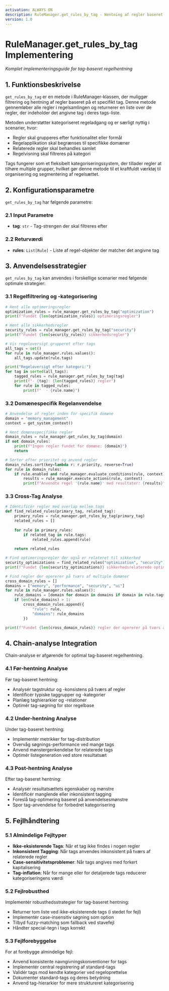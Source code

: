 ```yaml
---
activation: ALWAYS ON
description: RuleManager.get_rules_by_tag - Hentning af regler baseret på tag
version: 1.0
---
```


# RuleManager.get_rules_by_tag Implementering
*Komplet implementeringsguide for tag-baseret regelhentning*

## 1. Funktionsbeskrivelse
`get_rules_by_tag` er en metode i RuleManager-klassen, der muliggør filtrering og hentning af regler baseret på et specifikt tag. Denne metode gennemløber alle regler i regelsamlingen og returnerer en liste over de regler, der indeholder det angivne tag i deres tags-liste.

Metoden understøtter kategoriseret regeladgang og er særligt nyttig i scenarier, hvor:
- Regler skal grupperes efter funktionalitet eller formål
- Regelapplikation skal begrænses til specifikke domæner
- Relaterede regler skal behandles samlet
- Regelvisning skal filtreres på kategori

Tags fungerer som et fleksibelt kategoriseringssystem, der tillader regler at tilhøre multiple grupper, hvilket gør denne metode til et kraftfuldt værktøj til organisering og segmentering af regelsættet.

## 2. Konfigurationsparametre
`get_rules_by_tag` har følgende parametre:

### 2.1 Input Parametre
- **tag**: `str` - Tag-strengen der skal filtreres efter

### 2.2 Returværdi
- **rules**: `List[Rule]` - Liste af regel-objekter der matcher det angivne tag

## 3. Anvendelsesstrategier
`get_rules_by_tag` kan anvendes i forskellige scenarier med følgende optimale strategier:

### 3.1 Regelfiltrering og -kategorisering
```python
# Hent alle optimeringsregler
optimization_rules = rule_manager.get_rules_by_tag("optimization")
print(f"Fundet {len(optimization_rules)} optimeringsregler")

# Hent alle sikkerhedsregler
security_rules = rule_manager.get_rules_by_tag("security")
print(f"Fundet {len(security_rules)} sikkerhedsregler")

# Vis regeloversigt grupperet efter tags
all_tags = set()
for rule in rule_manager.rules.values():
    all_tags.update(rule.tags)

print("Regeloversigt efter kategori:")
for tag in sorted(all_tags):
    tagged_rules = rule_manager.get_rules_by_tag(tag)
    print(f"- {tag}: {len(tagged_rules)} regler")
    for rule in tagged_rules:
        print(f"  - {rule.name}")
```

### 3.2 Domænespecifik Regelanvendelse
```python
# Anvendelse af regler inden for specifik domæne
domain = "memory_management"
context = get_system_context()

# Hent domænespecifikke regler
domain_rules = rule_manager.get_rules_by_tag(domain)
if not domain_rules:
    print(f"Ingen regler fundet for domæne: {domain}")
    return

# Sorter efter prioritet og anvend regler
domain_rules.sort(key=lambda r: r.priority, reverse=True)
for rule in domain_rules:
    if rule.enabled and rule_manager.evaluate_conditions(rule, context):
        results = rule_manager.execute_actions(rule, context)
        print(f"Anvendte regel '{rule.name}' med resultater: {results}")
```

### 3.3 Cross-Tag Analyse
```python
# Identificér regler med overlap mellem tags
def find_related_rules(primary_tag, related_tag):
    primary_rules = rule_manager.get_rules_by_tag(primary_tag)
    related_rules = []
    
    for rule in primary_rules:
        if related_tag in rule.tags:
            related_rules.append(rule)
    
    return related_rules

# Find optimeringsregler der også er relateret til sikkerhed
security_optimizations = find_related_rules("optimization", "security")
print(f"Fundet {len(security_optimizations)} sikkerhedsrelaterede optimeringsregler")

# Find regler der opererer på tværs af multiple domæner
cross_domain_rules = []
domains = ["memory", "performance", "security", "ui"]
for rule in rule_manager.rules.values():
    rule_domains = [domain for domain in domains if domain in rule.tags]
    if len(rule_domains) > 1:
        cross_domain_rules.append({
            "rule": rule,
            "domains": rule_domains
        })

print(f"Fundet {len(cross_domain_rules)} regler der opererer på tværs af domæner")
```

## 4. Chain-analyse Integration
Chain-analyse er afgørende for optimal tag-baseret regelhentning.

### 4.1 Før-hentning Analyse
Før tag-baseret hentning:
- Analysér tagstruktur og -konsistens på tværs af regler
- Identificér typiske taggrupper og -kategorier
- Planlæg taghierarkier og -relationer
- Optimér tag-søgning for stor regelbase

### 4.2 Under-hentning Analyse
Under tag-baseret hentning:
- Implementér metrikker for tag-distribution
- Overvåg søgnings-performance ved mange tags
- Anvend mønstergenkendelse for relaterede tags
- Optimér listegeneration ved store resultatsæt

### 4.3 Post-hentning Analyse
Efter tag-baseret hentning:
- Analysér resultatsættets egenskaber og mønstre
- Identificér manglende eller inkonsistent tagging
- Foreslå tag-optimering baseret på anvendelsesmønstre
- Spor tag-anvendelse for forbedret kategorisering

## 5. Fejlhåndtering

### 5.1 Almindelige Fejltyper
- **Ikke-eksisterende Tags**: Når et tag ikke findes i nogen regler
- **Inkonsistent Tagging**: Når tags anvendes inkonsistent på tværs af relaterede regler
- **Case-sensitivitetsproblemer**: Når tags angives med forkert kapitalisering
- **Tag-inflation**: Når for mange eller for detaljerede tags reducerer kategoriseringens værdi

### 5.2 Fejlrobusthed
Implementér robusthedsstrategier for tag-baseret hentning:
- Returner tom liste ved ikke-eksisterende tags (i stedet for fejl)
- Implementér case-insensitiv søgning som option
- Tilbyd fuzzy-matching som fallback ved stavefejl
- Håndter special-tegn i tags korrekt

### 5.3 Fejlforebyggelse
For at forebygge almindelige fejl:
- Anvend konsistente navngivningskonventioner for tags
- Implementér central registrering af standard-tags
- Validér tags mod kendte kategorier ved regeloprettelse
- Dokumenter standard-tags og deres betydning
- Anvend tag-hierarkier for mere struktureret kategorisering
